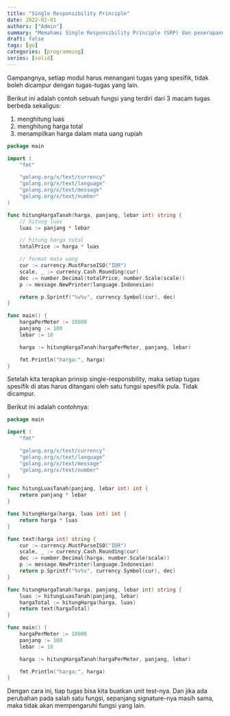 ```yaml
---
title: "Single Responsibility Principle"
date: 2022-02-01
authors: ["Admin"]
summary: "Memahami Single Responsibility Principle (SRP) dan penerapannya di golang"
draft: false
tags: [go]
categories: [programming]
series: [solid]
---
```


Gampangnya, setiap modul harus menangani tugas yang spesifik, tidak boleh dicampur dengan tugas-tugas yang lain.

Berikut ini adalah contoh sebuah fungsi yang terdiri dari 3 macam tugas berbeda sekaligus:
1. menghitung luas
2. menghitung harga total
3. menampilkan harga dalam mata uang rupiah

```go
package main

import (
	"fmt"

	"golang.org/x/text/currency"
	"golang.org/x/text/language"
	"golang.org/x/text/message"
	"golang.org/x/text/number"
)

func hitungHargaTanah(harga, panjang, lebar int) string {
	// hitung luas
	luas := panjang * lebar

	// hitung harga total
	totalPrice := harga * luas

	// format mata uang
	cur := currency.MustParseISO("IDR")
	scale, _ := currency.Cash.Rounding(cur)
	dec := number.Decimal(totalPrice, number.Scale(scale))
	p := message.NewPrinter(language.Indonesian)

	return p.Sprintf("%v%v", currency.Symbol(cur), dec)
}

func main() {
	hargaPerMeter := 10000
	panjang := 100
	lebar := 10

	harga := hitungHargaTanah(hargaPerMeter, panjang, lebar)

	fmt.Println("harga:", harga)
}
```

Setelah kita terapkan prinsip single-responsbility, maka setiap tugas spesifik di atas harus ditangani oleh satu fungsi spesifik pula. Tidak dicampur.

Berikut ini adalah contohnya:

```go
package main

import (
	"fmt"

	"golang.org/x/text/currency"
	"golang.org/x/text/language"
	"golang.org/x/text/message"
	"golang.org/x/text/number"
)

func hitungLuasTanah(panjang, lebar int) int {
	return panjang * lebar
}

func hitungHarga(harga, luas int) int {
	return harga * luas
}

func text(harga int) string {
	cur := currency.MustParseISO("IDR")
	scale, _ := currency.Cash.Rounding(cur)
	dec := number.Decimal(harga, number.Scale(scale))
	p := message.NewPrinter(language.Indonesian)
	return p.Sprintf("%v%v", currency.Symbol(cur), dec)
}

func hitungHargaTanah(harga, panjang, lebar int) string {
	luas := hitungLuasTanah(panjang, lebar)
	hargaTotal := hitungHarga(harga, luas)
	return text(hargaTotal)
}

func main() {
	hargaPerMeter := 10000
	panjang := 100
	lebar := 10

	harga := hitungHargaTanah(hargaPerMeter, panjang, lebar)

	fmt.Println("harga:", harga)
}
```

Dengan cara ini, tiap tugas bisa kita buatkan unit test-nya. Dan jika ada perubahan pada salah satu fungsi, sepanjang signature-nya masih sama, maka tidak akan mempengaruhi fungsi yang lain.